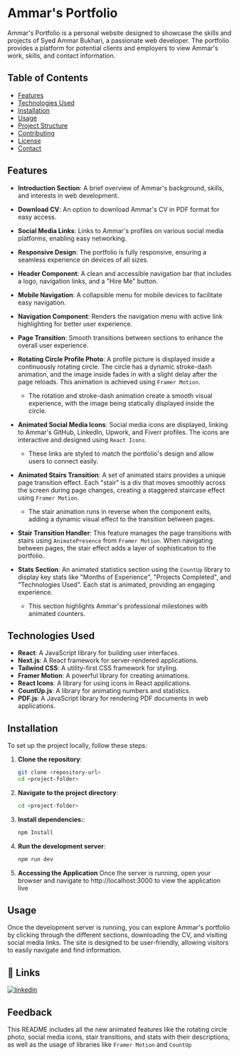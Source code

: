 # Ammar's Portfolio

Ammar's Portfolio is a personal website designed to showcase the skills and projects of Syed Ammar Bukhari, a passionate web developer. The portfolio provides a platform for potential clients and employers to view Ammar's work, skills, and contact information.

## Table of Contents

- [Features](#features)
- [Technologies Used](#technologies-used)
- [Installation](#installation)
- [Usage](#usage)
- [Project Structure](#project-structure)
- [Contributing](#contributing)
- [License](#license)
- [Contact](#contact)

## Features

- **Introduction Section**: A brief overview of Ammar's background, skills, and interests in web development.
- **Download CV**: An option to download Ammar's CV in PDF format for easy access.
- **Social Media Links**: Links to Ammar's profiles on various social media platforms, enabling easy networking.
- **Responsive Design**: The portfolio is fully responsive, ensuring a seamless experience on devices of all sizes.
- **Header Component**: A clean and accessible navigation bar that includes a logo, navigation links, and a "Hire Me" button.
- **Mobile Navigation**: A collapsible menu for mobile devices to facilitate easy navigation.
- **Navigation Component**: Renders the navigation menu with active link highlighting for better user experience.
- **Page Transition**: Smooth transitions between sections to enhance the overall user experience.
- **Rotating Circle Profile Photo**: A profile picture is displayed inside a continuously rotating circle. The circle has a dynamic stroke-dash animation, and the image inside fades in with a slight delay after the page reloads. This animation is achieved using `Framer Motion`.
  
  - The rotation and stroke-dash animation create a smooth visual experience, with the image being statically displayed inside the circle.

- **Animated Social Media Icons**: Social media icons are displayed, linking to Ammar's GitHub, LinkedIn, Upwork, and Fiverr profiles. The icons are interactive and designed using `React Icons`.

  - These links are styled to match the portfolio's design and allow users to connect easily.

- **Animated Stairs Transition**: A set of animated stairs provides a unique page transition effect. Each "stair" is a div that moves smoothly across the screen during page changes, creating a staggered staircase effect using `Framer Motion`.

  - The stair animation runs in reverse when the component exits, adding a dynamic visual effect to the transition between pages.

- **Stair Transition Handler**: This feature manages the page transitions with stairs using `AnimatePresence` from `Framer Motion`. When navigating between pages, the stair effect adds a layer of sophistication to the portfolio.

- **Stats Section**: An animated statistics section using the `CountUp` library to display key stats like "Months of Experience", "Projects Completed", and "Technologies Used". Each stat is animated, providing an engaging experience.

  - This section highlights Ammar's professional milestones with animated counters.

## Technologies Used

- **React**: A JavaScript library for building user interfaces.
- **Next.js**: A React framework for server-rendered applications.
- **Tailwind CSS**: A utility-first CSS framework for styling.
- **Framer Motion**: A powerful library for creating animations.
- **React Icons**: A library for using icons in React applications.
- **CountUp.js**: A library for animating numbers and statistics.
- **PDF.js**: A JavaScript library for rendering PDF documents in web applications.

## Installation

To set up the project locally, follow these steps:

1. **Clone the repository**:

   ```bash
   git clone <repository-url>
   cd <project-folder>

2. **Navigate to the project directory**:
   
   ```bash
   cd <project-folder>

3. **Install dependencies:**:
  
   ```bash
   npm Install

4. **Run the development server**:
   
   ```bash
   npm run dev 

5. **Accessing the Application**
  Once the server is running, open your browser and navigate to   http://localhost:3000 to view the application live 

## Usage

Once the development server is running, you can explore Ammar's portfolio by clicking through the different sections, downloading the CV, and visiting social media links. The site is designed to be user-friendly, allowing visitors to easily navigate and find information.


## 🔗 Links
[![linkedin](https://img.shields.io/badge/linkedin-0A66C2?style=for-the-badge&logo=linkedin&logoColor=white)](https://www.linkedin.com/in/syed-ammar-bukhari/)



## Feedback

This README includes all the new animated features like the rotating circle photo, social media icons, stair transitions, and stats with their descriptions, as well as the usage of libraries like `Framer Motion` and `CountUp`

